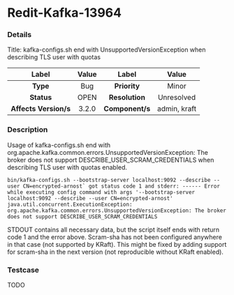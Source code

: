 # Redit-Kafka-13964

### Details

Title: kafka-configs.sh end with UnsupportedVersionException when describing TLS user with quotas

|         Label         | Value |      Label       |    Value     |
|:---------------------:|:-----:|:----------------:|:------------:|
|       **Type**        |  Bug  |   **Priority**   |    Minor     |
|      **Status**       | OPEN  |  **Resolution**  |  Unresolved  |
| **Affects Version/s** | 3.2.0 | **Component/s**  | admin, kraft |

### Description

Usage of kafka-configs.sh end with org.apache.kafka.common.errors.UnsupportedVersionException: The broker does not support DESCRIBE_USER_SCRAM_CREDENTIALS when describing TLS user with quotas enabled.

```
bin/kafka-configs.sh --bootstrap-server localhost:9092 --describe --user CN=encrypted-arnost` got status code 1 and stderr: ------ Error while executing config command with args '--bootstrap-server localhost:9092 --describe --user CN=encrypted-arnost' java.util.concurrent.ExecutionException: org.apache.kafka.common.errors.UnsupportedVersionException: The broker does not support DESCRIBE_USER_SCRAM_CREDENTIALS
```

STDOUT contains all necessary data, but the script itself ends with return code 1 and the error above. Scram-sha has not been configured anywhere in that case (not supported by KRaft). This might be fixed by adding support for scram-sha in the next version (not reproducible without KRaft enabled).

### Testcase

TODO